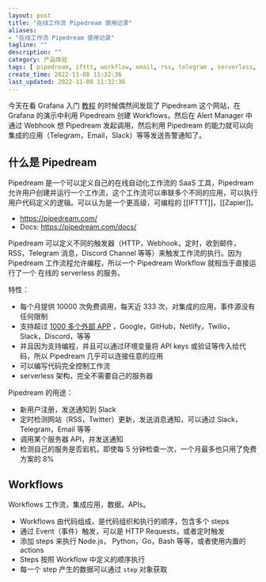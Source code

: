 ```yaml
---
layout: post
title: "在线工作流 Pipedream 使用记录"
aliases:
- "在线工作流 Pipedream 使用记录"
tagline: ""
description: ""
category: 产品体验
tags: [ pipedream, ifttt, workflow, email, rss, telegram , serverless, saas ]
create_time: 2022-11-08 11:32:36
last_updated: 2022-11-08 11:32:36
---
```


今天在看 Grafana 入门 [教程](https://grafana.com/tutorials/grafana-fundamentals/) 的时候偶然间发现了 Pipedream 这个网站，在 Grafana 的演示中利用 Pipedream 创建 Workflows，然后在 Alert Manager 中通过 Webhook 想 Pipedream 发起调用，然后利用 Pipedream 的能力就可以向集成的应用（Telegram，Email，Slack）等等发送告警通知了。

## 什么是 Pipedream

Pipedream 是一个可以定义自己的在线自动化工作流的 SaaS 工具，Pipedream 允许用户创建并运行一个工作流，这个工作流可以串联多个不同的应用，可以执行用户代码定义的逻辑。可以认为是一个更高级，可编程的 [[IFTTT]]，[[Zapier]]。

- <https://pipedream.com/>
- Docs: <https://pipedream.com/docs/>

Pipedream 可以定义不同的触发器（HTTP，Webhook，定时，收到邮件，RSS，Telegram 消息，Discord Channel 等等）来触发工作流的执行。因为 Pipedream 工作流程允许编程，所以一个 Pipedream Workflow 就相当于直接运行了一个 在线的 serverless 的服务。

特性：

- 每个月提供 10000 次免费调用，每天近 333 次，对集成的应用，事件源没有任何限制
- 支持超过 [1000 多个外部 APP](https://pipedream.com/apps) ，Google，GitHub，Netlify，Twilio，Slack，Discord，等等
- 并且因为支持编程，并且可以通过环境变量将 API keys 或验证等传入给代码，所以 Pipedream 几乎可以连接任意的应用
- 可以编写代码完全控制工作流
- serverless 架构，完全不需要自己的服务器

Pipedream 的用途：

- 新用户注册，发送通知到 Slack
- 定时检测网站（RSS，Twitter）更新，发送消息通知，可以通过 Slack，Telegram，Email 等等
- 调用某个服务器 API，并发送通知
- 检测自己的服务是否宕机，即使每 5 分钟检查一次，一个月最多也只用了免费方案的 8%

## Workflows

Workflows 工作流，集成应用，数据，APIs。

- Workflows 由代码组成，是代码组织和执行的顺序，包含多个 steps
- 通过 Event（事件）触发，可以是 HTTP Requests，或者定时触发
- 添加 steps 来执行 Node.js， Python，Go，Bash 等等，或者使用内置的 actions
- Steps 按照 Workflow 中定义的顺序执行
- 每一个 step 产生的数据可以通过 `step` 对象获取



